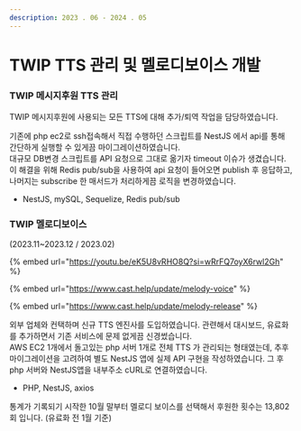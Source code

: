 ```yaml
---
description: 2023 . 06 - 2024 . 05
---
```


# TWIP TTS 관리 및 멜로디보이스 개발

### TWIP 메시지후원 TTS 관리

TWIP 메시지후원에 사용되는 모든 TTS에 대해 추가/퇴역 작업을 담당하였습니다.&#x20;

기존에 php ec2로 ssh접속해서 직접 수행하던 스크립트를 NestJS 에서 api를 통해 간단하게 실행할 수 있게끔 마이그레이션하였습니다.\
대규모 DB변경 스크립트를 API 요청으로 그대로 옮기자 timeout 이슈가 생겼습니다. 이 해결을 위해 Redis pub/sub을 사용하여 api 요청이 들어오면 publish 후 응답하고, 나머지는 subscribe 한 매서드가 처리하게끔 로직을 변경하였습니다.

* NestJS, mySQL, Sequelize, Redis pub/sub



### TWIP 멜로디보이스

(2023.11\~2023.12 / 2023.02)

{% embed url="https://youtu.be/eK5U8vRHO8Q?si=wRrFQ7oyX6rwl2Gh" %}

{% embed url="https://www.cast.help/update/melody-voice" %}

{% embed url="https://www.cast.help/update/melody-release" %}

외부 업체와 컨택하며 신규 TTS 엔진사를 도입하였습니다. 관련해서 대시보드, 유료화를 추가하면서 기존 서비스에 문제 없게끔 신경썼습니다.\
AWS EC2 1개에서 돌고있는 php 서버 1개로 전체 TTS 가 관리되는 형태였는데, 추후 마이그레이션을 고려하여 별도 NestJS 앱에 실제 API 구현을 작성하였습니다.  그 후 php 서버와 NestJS앱을 내부주소 cURL로 연결하였습니다.&#x20;

* PHP, NestJS, axios

통계가 기록되기 시작한 10월 말부터 멜로디 보이스를 선택해서 후원한 횟수는 13,802회 입니다. (유료화 전 1월 기준)

